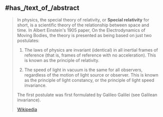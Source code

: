 ﻿---
aliases:
- "Special relativity"
has_id_wikidata: Q11455
instance_of:
- "[[_Standards/WikiData/WD~physical law,214070]]"
- "[[_Standards/WikiData/WD~scientific theory,3239681]]"
is_invariant_under: "[[_Standards/WikiData/WD~Lorentz transformation,217255]]"
has_characteristic: "[[_Standards/WikiData/WD~mass in special relativity,719048]]"
described_by_source:
- "[[_Standards/WikiData/WD~On the Electrodynamics of Moving Bodies,3020388]]"
- "[[_Standards/WikiData/WD~Armenian Soviet Encyclopedia, vol. 6,124737633]]"
permanent_duplicated_item: "[[_Standards/WikiData/WD~Formulations of special relativity,7574858]]"
video: "http://commons.wikimedia.org/wiki/Special:FilePath/Experiment%20zur%20Relativit%C3%A4tstheorie.webm"
image: "http://commons.wikimedia.org/wiki/Special:FilePath/Gedankenexperiment%20Zeitdilitation.svg"
Stack_Exchange_tag: "https://physics.stackexchange.com/tags/special-relativity"
Krugosvet_article: nauka_i_tehnika/fizika/OTNOSITELNOSTI_TEORIYA_SPETSIALNAYA_–.html
discoverer_or_inventor: "[[_Standards/WikiData/WD~Albert Einstein,937]]"
part_of: "[[_Standards/WikiData/WD~theory of relativity,43514]]"
Commons_category: "Special relativity"
time_of_discovery_or_invention: "1905-01-01T00:00:00Z"
inception: "1905-01-01T00:00:00Z"
has_time_started: "1905-01-01T00:00:00Z"
---

## #has_/text_of_/abstract 

> In physics, the special theory of relativity, or **Special relativity** for short, 
> is a scientific theory of the relationship between space and time. 
> In Albert Einstein's 1905 paper, On the Electrodynamics of Moving Bodies, 
> the theory is presented as being based on just two postulates:
> 1. The laws of physics are invariant (identical) in all inertial frames of reference (that is, frames of reference with no acceleration). This is known as the principle of relativity.
>
> 2. The speed of light in vacuum is the same for all observers, regardless of the motion of light source or observer. This is known as the principle of light constancy, or the principle of light speed invariance.
>
> The first postulate was first formulated by Galileo Galilei (see Galilean invariance).
>
> [Wikipedia](https://en.wikipedia.org/wiki/Special%20relativity)



